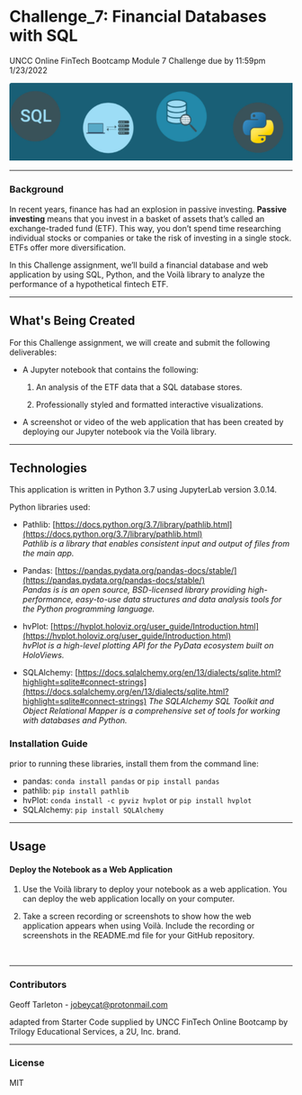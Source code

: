 # Challenge_7: Financial Databases with SQL

UNCC Online FinTech Bootcamp Module 7 Challenge due by 11:59pm 1/23/2022

![](Starter_Code/Images/header_image.png)

---

### Background

In recent years, finance has had an explosion in passive investing. **Passive investing** means that you invest in a basket of assets that’s called an exchange-traded fund (ETF). This way, you don’t spend time researching individual stocks or companies or take the risk of investing in a single stock. ETFs offer more diversification.

In this Challenge assignment, we’ll build a financial database and web application by using SQL, Python, and the Voilà library to analyze the performance of a hypothetical fintech ETF.

---

## What's Being Created

For this Challenge assignment, we will create and submit the following deliverables:

 - A Jupyter notebook that contains the following:

    1. An analysis of the ETF data that a SQL database stores.

    2. Professionally styled and formatted interactive visualizations.

 - A screenshot or video of the web application that has been created by deploying our Jupyter notebook via the Voilà library.

---

## Technologies

This application is written in Python 3.7 using JupyterLab version 3.0.14.

Python libraries used:
- Pathlib: [https://docs.python.org/3.7/library/pathlib.html](https://docs.python.org/3.7/library/pathlib.html)  
  *Pathlib is a library that enables consistent input and output of files from the main app.*
 - Pandas: [https://pandas.pydata.org/pandas-docs/stable/](https://pandas.pydata.org/pandas-docs/stable/)  
    *Pandas is is an open source, BSD-licensed library providing high-performance, easy-to-use data structures and data analysis tools for the Python programming language.*

 - hvPlot: [https://hvplot.holoviz.org/user_guide/Introduction.html](https://hvplot.holoviz.org/user_guide/Introduction.html)  
     *hvPlot is a high-level plotting API for the PyData ecosystem built on HoloViews.*
 - SQLAlchemy: [https://docs.sqlalchemy.org/en/13/dialects/sqlite.html?highlight=sqlite#connect-strings](https://docs.sqlalchemy.org/en/13/dialects/sqlite.html?highlight=sqlite#connect-strings)
     *The SQLAlchemy SQL Toolkit and Object Relational Mapper is a comprehensive set of tools for working with databases and Python.*



### Installation Guide

prior to running these libraries, install them from the command line:  
  - pandas: `conda install pandas` or `pip install pandas`  
  - pathlib: `pip install pathlib`
  - hvPlot: `conda install -c pyviz hvplot` or `pip install hvplot`
  - SQLAlchemy: `pip install SQLAlchemy`

---

## Usage

#### Deploy the Notebook as a Web Application

 1. Use the Voilà library to deploy your notebook as a web application. You can deploy the web application locally on your computer.

 2. Take a screen recording or screenshots to show how the web application appears when using Voilà. Include the recording or screenshots in the README.md file for your GitHub repository.
 
![]()
 
---
 
### Contributors

Geoff Tarleton - jobeycat@protonmail.com

adapted from Starter Code supplied by UNCC FinTech Online Bootcamp by Trilogy Educational Services, a 2U, Inc. brand.

---

### License

MIT
  